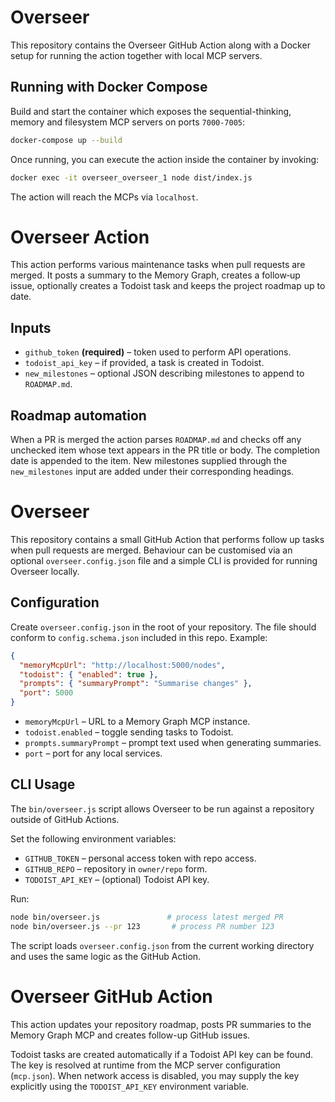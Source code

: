 # Overseer

This repository contains the Overseer GitHub Action along with a Docker setup
for running the action together with local MCP servers.

## Running with Docker Compose

Build and start the container which exposes the sequential-thinking, memory and
filesystem MCP servers on ports `7000-7005`:

```sh
docker-compose up --build
```

Once running, you can execute the action inside the container by invoking:

```sh
docker exec -it overseer_overseer_1 node dist/index.js
```

The action will reach the MCPs via `localhost`.

# Overseer Action

This action performs various maintenance tasks when pull requests are merged. It posts a summary to the Memory Graph, creates a follow‑up issue, optionally creates a Todoist task and keeps the project roadmap up to date.

## Inputs

* `github_token` **(required)** – token used to perform API operations.
* `todoist_api_key` – if provided, a task is created in Todoist.
* `new_milestones` – optional JSON describing milestones to append to `ROADMAP.md`.

## Roadmap automation

When a PR is merged the action parses `ROADMAP.md` and checks off any unchecked item whose text appears in the PR title or body. The completion date is appended to the item. New milestones supplied through the `new_milestones` input are added under their corresponding headings.

# Overseer

This repository contains a small GitHub Action that performs follow up tasks when pull requests are merged. Behaviour can be customised via an optional `overseer.config.json` file and a simple CLI is provided for running Overseer locally.

## Configuration

Create `overseer.config.json` in the root of your repository. The file should conform to `config.schema.json` included in this repo. Example:

```json
{
  "memoryMcpUrl": "http://localhost:5000/nodes",
  "todoist": { "enabled": true },
  "prompts": { "summaryPrompt": "Summarise changes" },
  "port": 5000
}
```

- `memoryMcpUrl` – URL to a Memory Graph MCP instance.
- `todoist.enabled` – toggle sending tasks to Todoist.
- `prompts.summaryPrompt` – prompt text used when generating summaries.
- `port` – port for any local services.

## CLI Usage

The `bin/overseer.js` script allows Overseer to be run against a repository outside of GitHub Actions.

Set the following environment variables:

- `GITHUB_TOKEN` – personal access token with repo access.
- `GITHUB_REPO` – repository in `owner/repo` form.
- `TODOIST_API_KEY` – (optional) Todoist API key.

Run:

```bash
node bin/overseer.js               # process latest merged PR
node bin/overseer.js --pr 123       # process PR number 123
```

The script loads `overseer.config.json` from the current working directory and uses the same logic as the GitHub Action.
# Overseer GitHub Action

This action updates your repository roadmap, posts PR summaries to the Memory Graph MCP and creates follow-up GitHub issues.

Todoist tasks are created automatically if a Todoist API key can be found. The key is resolved at runtime from the MCP server configuration (`mcp.json`). When network access is disabled, you may supply the key explicitly using the `TODOIST_API_KEY` environment variable.
